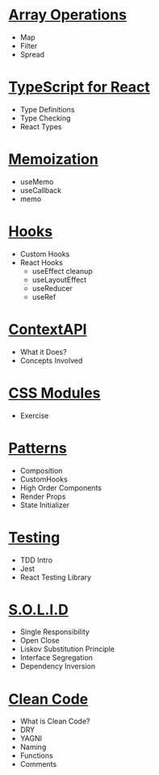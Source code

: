 # [Array Operations](./topics/arrays/readme.md)
- Map
- Filter
- Spread


# [TypeScript for React](./topics/typescript/readme.md)
 - Type Definitions
 - Type Checking
 - React Types


# [Memoization](./topics/memoization/readme.md)
- useMemo
- useCallback
- memo

# [Hooks](./topics/hooks/readme.md)
- Custom Hooks
- React Hooks
     - useEffect cleanup
     - useLayoutEffect
     - useReducer
     - useRef

# [ContextAPI](./topics/context/readme.md)
 - What it Does?
 - Concepts Involved


# [CSS Modules](./topics/context/readme.md)
- Exercise

# [Patterns](./topics/patterns/readme.md)
- Composition
- CustomHooks
- High Order Components
- Render Props
- State Initializer

# [Testing](./topics/testing/readme.md)
- TDD Intro
- Jest
- React Testing Library

# [S.O.L.I.D](./topics/SOLID/readme.md)
- Single Responsibility
- Open Close
- Liskov Substitution Principle
- Interface Segregation
- Dependency Inversion

# [Clean Code](./topics/cleancode/readme.md)
- What is Clean Code?
- DRY
- YAGNI
- Naming
- Functions
- Comments
